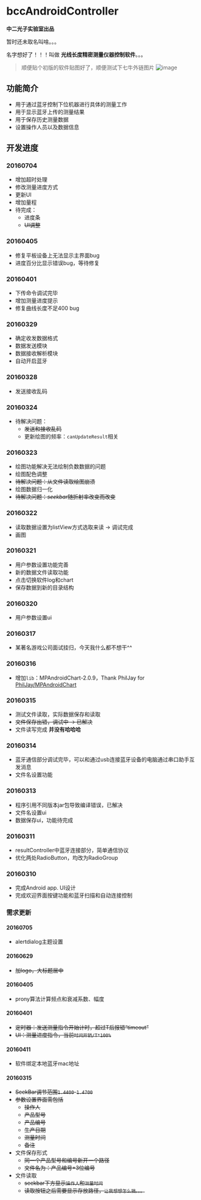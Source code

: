 # bccAndroidController
**中二光子实验室出品**

暂时还未取名叫啥。。。

名字想好了！！！叫做 **光线长度精密测量仪器控制软件**。。。

> 顺便贴个初版的软件贴图好了，顺便测试下七牛外链图片
![image](http://7xjhsi.com1.z0.glb.clouddn.com/image/githubreadme/S60323-193741.jpg?imageView2/2/w/500
)

## 功能简介
- 用于通过蓝牙控制下位机器进行具体的测量工作
- 用于显示蓝牙上传的测量结果
- 用于保存历史测量数据
- 设置操作人员以及数据信息

## 开发进度

### 20160704
- 增加超时处理
- 修改测量进度方式
- 更新UI
- 增加量程
- 待完成：
	- 进度条
	- ~~UI调整~~

### 20160405
- 修复平板设备上无法显示主界面bug
- 进度百分比显示错误bug，等待修复

### 20160401
- 下传命令调试完毕
- 增加测量进度提示
- 修复曲线长度不足400 bug

### 20160329
- 确定收发数据格式
- 数据发送模块
- 数据接收解析模块
- 自动开启蓝牙

### 20160328
- 发送接收乱码

### 20160324
- 待解决问题：
    - ~~发送和接收乱码~~
    - 更新绘图的频率：`canUpdateResult`相关

### 20160323
- 绘图功能解决无法绘制负数数据的问题
- 绘图配色调整
- ~~待解决问题：从文件读取绘图崩溃~~
- 绘图数据归一化
- ~~待解决问题：*seekbar*随折射率改变而改变~~

### 20160322
- 读取数据设置为listView方式选取来读 -> 调试完成
- 画图

### 20160321
- 用户参数设置功能完善
- 新的数据文件读取功能
- 点击切换软件log和chart
- 保存数据到新的目录结构

### 20160320
- 用户参数设置ui

### 20160317
- 某著名游戏公司面试挂归，今天我什么都不想干^^

### 20160316
- 增加`lib`：MPAndroidChart-2.0.9，Thank PhilJay for [PhilJay/MPAndroidChart](https://github.com/PhilJay/MPAndroidChart)

### 20160315
- 测试文件读取，实际数据保存和读取
- ~~文件保存出错，调试中 -> 已解决~~
- 文件读写完成 **并没有哈哈哈**

### 20160314
- 蓝牙通信部分调试完毕，可以和通过usb连接蓝牙设备的电脑通过串口助手互发消息
- 文件名设置功能

### 20160313
- 程序引用不同版本jar包导致编译错误，已解决
- 文件名设置ui
- 数据保存ui，功能待完成

### 20160311
- resultController中蓝牙连接部分，简单通信协议
- 优化两处RadioButton，均改为RadioGroup

### 20160310
- 完成Android app. UI设计
- 完成欢迎界面按键功能和蓝牙扫描和自动连接控制
    
### 需求更新
#### 20160705
- alertdialog主题设置

#### 20160629
- ~~加logo，大标题居中~~

#### 20160405
- prony算法计算频点和衰减系数、幅度

#### 20160401
- ~~定时器：发送测量指令开始计时，超过T后报错“timeout”~~
- ~~UI：测量进度指令，当前`时间开销/T*100%`~~

#### 20160411
- 软件绑定本地蓝牙mac地址

#### 20160315
- ~~SeekBar调节范围`1.4400`-`1.4700`~~
- ~~参数设置界面需包括~~
	- ~~操作人~~
	- ~~产品型号~~
	- ~~产品编号~~
	- ~~生产日期~~
	- ~~测量时间~~
	- ~~备注~~
- 文件保存形式
	- ~~同一个产品型号和编号新开一个路径~~
	- ~~文件名为：产品编号+3位编号~~
- 文件读取
	- ~~seekbar下方显示`操作人`和`测量时间`~~
	- ~~读取按钮之后需要显示存放路径，`让我想想怎么搞。。。`~~


